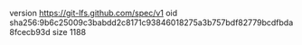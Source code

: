 version https://git-lfs.github.com/spec/v1
oid sha256:9b6c25009c3babdd2c8171c93846018275a3b757bdf82779bcdfbda8fcecb93d
size 1188
